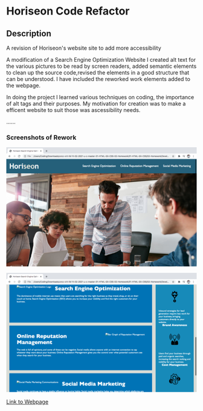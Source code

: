 # Horiseon Code Refactor

## Description
A revision of Horiseon's website site to add more accessibility

 A modification of a Search Engine Optimization Website I created alt text for the various pictures to be read by screen readers, added semantic elements to clean up the source code,revised the elements in a good structure that can be understood. I have included the reworked work elements added to the webpage.

 In doing the project I learned various techniques on coding, the importance of alt tags and their purposes. My motivation for creation was to make a efficent website to suit those was ascessibility needs.


......

### Screenshots of Rework

![Screenshot of Revised Webpage](screen-shot-finished-produc.png)

![Screenshot of added alt text](screenshot-alt-text-hs.png)
  
[Link to Webpage](https://basedmilz.github.io/Horiseon-Refactor/)